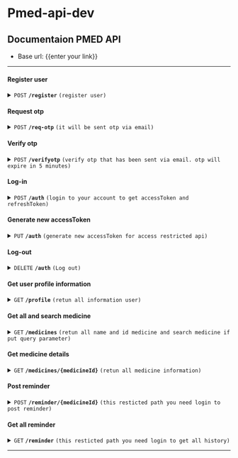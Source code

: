 # Pmed-api-dev
## Documentaion PMED API

- Base url: {{enter your link}}

------------------------------------------------------------------------------------------

#### Register user

<details>
 <summary><code>POST</code> <code><b>/register</b></code> <code>(register user)</code></summary>

##### Body

> | name      |  is required     | data type               | description                                                           |
> |-----------|-----------|-------------------------|-----------------------------------------------------------------------|
> | username      |  true | string   | must be unique  |
> | fullname      |  true | string   | N/A  |
> | email         |  true | string   | must be unique  |
> | age           |  true | number   | N/A  |
> | gender        |  true | string   | N/A  |
> | password      |  true | string   | N/A  |


##### Status code

> | http code     |  description                                                        |
> |---------------|---------------------------------------------------------------------|
> | `201`         | `user successfully created`                                         |
> | `400`         | `it cause body not contain needed property or not meet data type`   |
> | `500`         | `server error`                                                      |

##### Example response
```JSON
{
 "status": "success",
 "message": "successfully registered user, please verify email to log in",
 "data": {
    "userId": "user-123",
    "token": "ecrytped data",
  },
},
```

##### Example Fetch javasript

```javascript
  const request = await fetch(`${BASEURL}/register`, {
        headers: {
          Accept: 'application/json, text/plain, */*',
          'Content-Type': 'application/json',
        },
        method: 'POST',
        body: JSON.stringify({
          username,
          fullname,
          email,
          age,
          gender,
          password,
        }),
      });

  return request.json();
```

</details>

#### Request otp

<details>
 <summary><code>POST</code> <code><b>/req-otp</b></code> <code>(it will be sent otp via email)</code></summary>

##### Body

> | name      |  is required     | data type               | description                                                    |
> |-----------|-----------|-------------------------|-----------------------------------------------------------------------|
> | token      |  true | string   | you will get this token when you register and login if email not verified  |


##### Status code

> | http code     |  description                                                        |
> |---------------|---------------------------------------------------------------------|
> | `200`         | `successfully send otp to xxxx@gmail.com`                                                      |
> | `400`         | `it cause body not contain needed property or not meet data type`   |
> | `500`         | `server error`                                                                     |

##### Example response
```JSON
{
 "status": "success",
 "message": "successfully send otp to xxxx@gmail.com",
},
```

##### Example Fetch javasript

```javascript
  const request = await fetch(`${BASEURL}/req-otp`, {
        headers: {
          Accept: 'application/json, text/plain, */*',
          'Content-Type': 'application/json',
        },
        method: 'POST',
        body: JSON.stringify({
          token,
        }),
      });

  return request.json();
```
</details>

#### Verify otp

<details>
 <summary><code>POST</code> <code><b>/verifyotp</b></code> <code>(verify otp that has been sent via email. otp will expire in 5 minutes)</code></summary>

##### Body

> | name      |  is required     | data type               | description                                                    |
> |-----------|-----------|-------------------------|-----------------------------------------------------------------------|
> | token      |  true | string   | you will get this token when you register and login if email not verified  |
> | otp      |  true | number   | put otp from your email  |


##### Status code

> | http code     |  description                                                        |
> |---------------|---------------------------------------------------------------------|
> | `200`         | `successfully verified email`                                     |
> | `400`         | `it cause body not contain needed property or not meet data type or otp expired`   |
> | `500`         | `server error`                                                      |

##### Example response
```JSON
{
 "status": "success",
 "message": "successfully verified email",
},
```

##### Example Fetch javasript

```javascript
  const request = await fetch(`${BASEURL}/verifyotp`, {
        headers: {
          Accept: 'application/json, text/plain, */*',
          'Content-Type': 'application/json',
        },
        method: 'POST',
        body: JSON.stringify({
          token,
          otp,
        }),
      });

  return request.json();
```
</details>

#### Log-in

<details>
 <summary><code>POST</code> <code><b>/auth</b></code> <code>(login to your account to get accessToken and refreshToken)</code></summary>

##### Body

> | name      |  is required     | data type               | description                                                    |
> |-----------|-----------|-------------------------|-----------------------------------------------------------------------|
> | email      |  true | string   | N/A  |
> | password   |  true | string   | N/A  |


##### Status code

> | http code     |  description                                                        |
> |---------------|---------------------------------------------------------------------|
> | `201`         | `Successfully log-in`                                     |
> | `400`         | `it cause body not contain needed property or not meet data type or your email not verified`   |
> | `500`         | `server error`                                                      |

##### Example response
```JSON
{
 "status": "success",
 "message": "Successfully log-in",
 "data": {
        "accessToken": "this token is used to access private api path and this token will be expired in 10 second",
        "refreshToken": "this token is use to genereate new accessToken if accessToken expired",
    },
},
```

##### Example Fetch javasript

```javascript
  const request = await fetch(`${BASEURL}/auth`, {
        headers: {
          Accept: 'application/json, text/plain, */*',
          'Content-Type': 'application/json',
        },
        method: 'POST',
        body: JSON.stringify({
          email,
          password,
        }),
      });

  return request.json();
```
</details>

#### Generate new accessToken

<details>
 <summary><code>PUT</code> <code><b>/auth</b></code> <code>(generate new accessToken for access restricted api)</code></summary>

##### Body

> | name      |  is required     | data type               | description                                                    |
> |-----------|-----------|-------------------------|-----------------------------------------------------------------------|
> | refreshToken      |  true | string   | N/A  |


##### Status code

> | http code     |  description                                                        |
> |---------------|---------------------------------------------------------------------|
> | `200`         | `successfully update the token`                                     |
> | `400`         | `it cause body not contain needed property or not meet data type`   |
> | `404`         | `it because user has logged out`   |
> | `500`         | `server error`                                                      |

##### Example response
```JSON
{
 "status": "success",
 "message": "successfully update the token",
 "data": {
        "accessToken": "this token is used to access private api path and this token will be expired in 10 second",
    },
},
```

##### Example Fetch javasript

```javascript
  const request = await fetch(`${BASEURL}/auth`, {
        headers: {
          Accept: 'application/json, text/plain, */*',
          'Content-Type': 'application/json',
        },
        method: 'PUT',
        body: JSON.stringify({
          refreshToken
        }),
      });

  return request.json();
```
</details>

#### Log-out

<details>
 <summary><code>DELETE</code> <code><b>/auth</b></code> <code>(Log out)</code></summary>

##### Body

> | name      |  is required     | data type               | description                                                    |
> |-----------|-----------|-------------------------|-----------------------------------------------------------------------|
> | refreshToken      |  true | string   | N/A  |


##### Status code

> | http code     |  description                                                        |
> |---------------|---------------------------------------------------------------------|
> | `200`         | `successfully deleted refresh token`                                     |
> | `400`         | `it cause body not contain needed property or not meet data type`   |
> | `404`         | `it because user has logged out`   |
> | `500`         | `server error`                                                      |

##### Example response
```JSON
{
 "status": "success",
 "message": "successfully deleted refresh token",
},
```

##### Example Fetch javasript

```javascript
  const request = await fetch(`${BASEURL}/auth`, {
        headers: {
          Accept: 'application/json, text/plain, */*',
          'Content-Type': 'application/json',
        },
        method: 'DELETE',
        body: JSON.stringify({
          refreshToken
        }),
      });

  return request.json();
```
</details>

#### Get user profile information

<details>
 <summary><code>GET</code> <code><b>/profile</b></code> <code>(retun all information user)</code></summary>

##### Authorization

> Bearer Token

##### Body

> None

##### Status code

> | http code     |  description                                                        |
> |---------------|---------------------------------------------------------------------|
> | `200`         | `successfully get all user information`                             |
> | `401`         | `not attach Barrer token in authorization`                          |
> | `403`         | `accessToken expired`                                               |
> | `500`         | `server error`                                                      |

##### Example response
```JSON
{
 "status": "success",
 "message": "successfully get user information",
 "data": {
     "profile":{
        "email": "user@gmail.com",
        "username": "username",
        "fullname": "My full name",
        "gender": "male",
        "age": "30",
        "createdAt": "2022-05-24T14:36:28.344Z",
    },
 }
},
```

##### Example Fetch javasript

```javascript
  const request = await fetch(`${BASEURL}/profile`, {
        headers: {
          Authorization: `Bearer ${accessToken}`
        },
        method: 'GET',
      });

  return request.json();
```
</details>


#### Get all and search medicine

<details>
 <summary><code>GET</code> <code><b>/medicines</b></code> <code>(retun all name and id medicine and search medicine if put query parameter)</code></summary>

##### parameter

> | name      |  is required     | data type               | description                                                    |
> |-----------|-----------|-------------------------|-----------------------------------------------------------------------|
> | q      |  false | string   | search query  |

##### Body

> None

##### Status code

> | http code     |  description                                                        |
> |---------------|---------------------------------------------------------------------|
> | `200`         | `successfully get all medicine`                                |
> | `500`         | `server error`                                                      |

##### Example response
```JSON
{
 "status": "success",
 "data": {
     "medicines": [
         {
             "id": "medicine-123",
             "name": "obat abc"
         },
         ...
     ],
 }
},
```

##### Example Fetch javasript

```javascript
  const request = await fetch(`${BASEURL}/medicines`, {
        method: 'GET',
      });

  return request.json();
```
</details>

#### Get medicine details

<details>
 <summary><code>GET</code> <code><b>/medicines/{medicineId}</b></code> <code>(retun all medicine information)</code></summary>


##### Body

> None

##### Status code

> | http code     |  description                                                        |
> |---------------|---------------------------------------------------------------------|
> | `200`         | `successfully get medicine details`                                |
> | `404`         | `medicine id not found`                                |
> | `500`         | `server error`                                                      |

##### Example response
```JSON
{
 "status": "success",
 "data": {
     "medicines": [
         {
             "id": "medicine-123",
             "nama": "obat abc",
             "pengunaan": "....",
             "cara_kerja": "............",
             "efek_samping": "............",
             "pemakaian_obat": "............",
             "dosis": "............",
             "interaksi": "............",
         },
     ],
 }
},
```

##### Example Fetch javasript

```javascript
  const request = await fetch(`${BASEURL}/medicines/medicine-123`, {
        method: 'GET',
      });

  return request.json();
```
</details>

#### Post reminder

<details>
 <summary><code>POST</code> <code><b>/reminder/{medicineId}</b></code> <code>(this resticted path you need login to post reminder)</code></summary>

##### Authorization

> Bearer Token

##### Body

> | name      |  is required     | data type               | description                                                    |
> |-----------|-----------|-------------------------|-----------------------------------------------------------------------|
> | startAt      |  true | string   | N/A  |
  | endAt      |  true | string   | N/A  |
  | reminderTime      |  false | array   | N/A  |
  | time      |  true | string   | N/A  |


##### Status code

> | http code     |  description                                                        |
> |---------------|---------------------------------------------------------------------|
> | `201`         | `successfully add reminder`                             |
> | `401`         | `not attach Barrer token in authorization`                          |
> | `403`         | `accessToken expired`                                               |
> | `404`         | `medicine id not found`                                |
> | `500`         | `server error`                                                      |

##### Example response
```JSON
{
 "status": "success",
 "message": "successfully add reminder",
},
```

##### Example Fetch javasript

```javascript
  const request = await fetch(`${BASEURL}/reminder/medicine-xxx`, {
        headers: {
          Authorization: `Bearer ${accessToken}`,
        },
        method: 'POST',
        body: JSON.stringify({
          startAt: "string date",
          endAt: "string date",
          reminderTime: [
            {
              time: "18.00",
            },
             {
              time: "21.00",
            }
          ]
        }),
      });

  return request.json();
```
</details>

#### Get all reminder

<details>
 <summary><code>GET</code> <code><b>/reminder</b></code> <code>(this resticted path you need login to get all history)</code></summary>

##### Authorization

> Bearer Token

##### Body

> None

##### Status code

> | http code     |  description                                                        |
> |---------------|---------------------------------------------------------------------|
> | `200`         | `successfully get all reminder`                             |
> | `401`         | `not attach Barrer token in authorization`                          |
> | `403`         | `accessToken expired`                                               |
> | `500`         | `server error`                                                      |

##### Example response
```JSON
{
 "status": "success",
 "message": "successfully get all reminder",
 "data": {
     "reminder": [
         {
            "id": "reminder-123",
            "name": "obat a",
            "startAt": "2022-05-24T14:36:28.344Z",
            "endAt": "2022-05-24T14:36:28.344Z",
            "reminderTime": [
              {
                "time": "18.00",
              }
            ]
        },
     ]
 }
},
```

##### Example Fetch javasript

```javascript
  const request = await fetch(`${BASEURL}/reminder`, {
        headers: {
          Authorization: `Bearer ${accessToken}`
        },
        method: 'GET',
      });

  return request.json();
```
</details>



------------------------------------------------------------------------------------------
